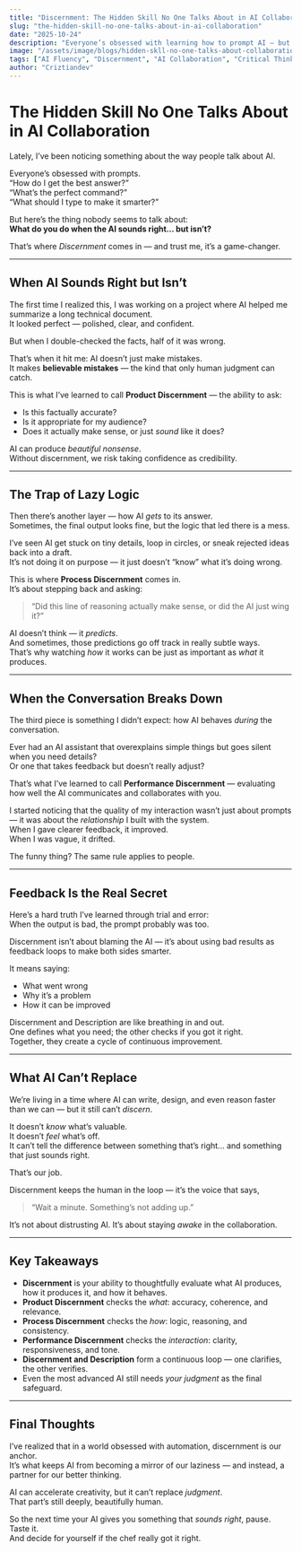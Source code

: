 ```yaml
---
title: "Discernment: The Hidden Skill No One Talks About in AI Collaboration"
slug: "the-hidden-skill-no-one-talks-about-in-ai-collaboration"
date: "2025-10-24"
description: "Everyone’s obsessed with learning how to prompt AI — but the real superpower lies in knowing when not to trust it. Here’s what I learned about discernment, the most overlooked skill in AI collaboration."
image: "/assets/image/blogs/hidden-skll-no-one-talks-about-collaboration.png"
tags: ["AI Fluency", "Discernment", "AI Collaboration", "Critical Thinking"]
author: "Criztiandev"
---
```


# The Hidden Skill No One Talks About in AI Collaboration

Lately, I’ve been noticing something about the way people talk about AI.

Everyone’s obsessed with prompts.  
“How do I get the best answer?”  
“What’s the perfect command?”  
“What should I type to make it smarter?”

But here’s the thing nobody seems to talk about:  
**What do you do when the AI sounds right… but isn’t?**

That’s where _Discernment_ comes in — and trust me, it’s a game-changer.

---

## When AI Sounds Right but Isn’t

The first time I realized this, I was working on a project where AI helped me summarize a long technical document.  
It looked perfect — polished, clear, and confident.

But when I double-checked the facts, half of it was wrong.

That’s when it hit me: AI doesn’t just make mistakes.  
It makes **believable mistakes** — the kind that only human judgment can catch.

This is what I’ve learned to call **Product Discernment** — the ability to ask:

- Is this factually accurate?
- Is it appropriate for my audience?
- Does it actually make sense, or just _sound_ like it does?

AI can produce _beautiful nonsense_.  
Without discernment, we risk taking confidence as credibility.

---

## The Trap of Lazy Logic

Then there’s another layer — how AI _gets_ to its answer.  
Sometimes, the final output looks fine, but the logic that led there is a mess.

I’ve seen AI get stuck on tiny details, loop in circles, or sneak rejected ideas back into a draft.  
It’s not doing it on purpose — it just doesn’t “know” what it’s doing wrong.

This is where **Process Discernment** comes in.  
It’s about stepping back and asking:

> “Did this line of reasoning actually make sense, or did the AI just wing it?”

AI doesn’t think — it _predicts_.  
And sometimes, those predictions go off track in really subtle ways.  
That’s why watching _how_ it works can be just as important as _what_ it produces.

---

## When the Conversation Breaks Down

The third piece is something I didn’t expect: how AI behaves _during_ the conversation.

Ever had an AI assistant that overexplains simple things but goes silent when you need details?  
Or one that takes feedback but doesn’t really adjust?

That’s what I’ve learned to call **Performance Discernment** — evaluating how well the AI communicates and collaborates with you.

I started noticing that the quality of my interaction wasn’t just about prompts — it was about the _relationship_ I built with the system.  
When I gave clearer feedback, it improved.  
When I was vague, it drifted.

The funny thing? The same rule applies to people.

---

## Feedback Is the Real Secret

Here’s a hard truth I’ve learned through trial and error:  
When the output is bad, the prompt probably was too.

Discernment isn’t about blaming the AI — it’s about using bad results as feedback loops to make both sides smarter.

It means saying:

- What went wrong
- Why it’s a problem
- How it can be improved

Discernment and Description are like breathing in and out.  
One defines what you need; the other checks if you got it right.  
Together, they create a cycle of continuous improvement.

---

## What AI Can’t Replace

We’re living in a time where AI can write, design, and even reason faster than we can — but it still can’t _discern_.

It doesn’t _know_ what’s valuable.  
It doesn’t _feel_ what’s off.  
It can’t tell the difference between something that’s right… and something that just sounds right.

That’s our job.

Discernment keeps the human in the loop — it’s the voice that says,

> “Wait a minute. Something’s not adding up.”

It’s not about distrusting AI. It’s about staying _awake_ in the collaboration.

---

## Key Takeaways

- **Discernment** is your ability to thoughtfully evaluate what AI produces, how it produces it, and how it behaves.
- **Product Discernment** checks the _what_: accuracy, coherence, and relevance.
- **Process Discernment** checks the _how_: logic, reasoning, and consistency.
- **Performance Discernment** checks the _interaction_: clarity, responsiveness, and tone.
- **Discernment and Description** form a continuous loop — one clarifies, the other verifies.
- Even the most advanced AI still needs _your judgment_ as the final safeguard.

---

## Final Thoughts

I’ve realized that in a world obsessed with automation, discernment is our anchor.  
It’s what keeps AI from becoming a mirror of our laziness — and instead, a partner for our better thinking.

AI can accelerate creativity, but it can’t replace _judgment_.  
That part’s still deeply, beautifully human.

So the next time your AI gives you something that _sounds right_, pause.  
Taste it.  
And decide for yourself if the chef really got it right.
